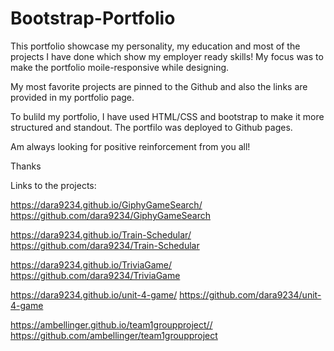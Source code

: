 # Bootstrap-Portfolio

This portfolio showcase my personality, my education and most of the projects I have done which show my employer ready skills! My focus was to make the portfolio moile-responsive while designing.

My most favorite projects are pinned to the Github and also the links are provided in my portfolio page.


To bulild my portfolio, I have used HTML/CSS and bootstrap to make it more structured and standout. The portfilo was deployed to Github pages.

Am always looking for positive reinforcement from you all!

Thanks

Links to the projects:

https://dara9234.github.io/GiphyGameSearch/
https://github.com/dara9234/GiphyGameSearch

  
https://dara9234.github.io/Train-Schedular/
https://github.com/dara9234/Train-Schedular

https://dara9234.github.io/TriviaGame/
https://github.com/dara9234/TriviaGame

https://dara9234.github.io/unit-4-game/
https://github.com/dara9234/unit-4-game


https://ambellinger.github.io/team1groupproject//
https://github.com/ambellinger/team1groupproject

